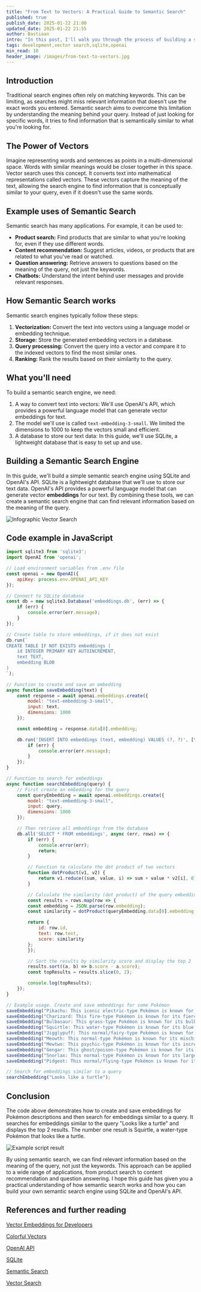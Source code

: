 ```yaml
---
title: "From Text to Vectors: A Practical Guide to Semantic Search"
published: true
publish_date: 2025-01-22 21:00
updated_date: 2025-01-22 21:55
author: Bastiaan
intro: "In this post, I'll walk you through the process of building a semantic search engine using SQLite and OpenAI's API."
tags: development,vector search,sqlite,openai
min_read: 10
header_image: /images/from-text-to-vectors.jpg
---
```

## Introduction
Traditional search engines often rely on matching keywords. This can be limiting, as searches might miss relevant information that doesn't use the exact words you entered. Semantic search aims to overcome this limitation by understanding the meaning behind your query. Instead of just looking for specific words, it tries to find information that is semantically similar to what you're looking for.

## The Power of Vectors
Imagine representing words and sentences as points in a multi-dimensional space. Words with similar meanings would be closer together in this space. Vector search uses this concept. It converts text into mathematical representations called vectors. These vectors capture the meaning of the text, allowing the search engine to find information that is conceptually similar to your query, even if it doesn't use the same words.

## Example uses of Semantic Search
Semantic search has many applications. For example, it can be used to:
- **Product search:** Find products that are similar to what you're looking for, even if they use different words.
- **Content recommendation:** Suggest articles, videos, or products that are related to what you've read or watched.
- **Question answering:** Retrieve answers to questions based on the meaning of the query, not just the keywords.
- **Chatbots:** Understand the intent behind user messages and provide relevant responses.

## How Semantic Search works
Semantic search engines typically follow these steps:
1. **Vectorization:** Convert the text into vectors using a language model or embedding technique.
2. **Storage:** Store the generated embedding vectors in a database.
3. **Query processing:** Convert the query into a vector and compare it to the indexed vectors to find the most similar ones.
4. **Ranking:** Rank the results based on their similarity to the query.

## What you'll need
To build a semantic search engine, we need:
1. A way to convert text into vectors: We'll use OpenAI's API, which provides a powerful language model that can generate vector embeddings for text.
2. The model we'll use is called `text-embedding-3-small`. We limited the dimensions to 1000 to keep the vectors small and efficient.
3. A database to store our text data: In this guide, we'll use SQLite, a lightweight database that is easy to set up and use.

## Building a Semantic Search Engine
In this guide, we'll build a simple semantic search engine using SQLite and OpenAI's API. SQLite is a lightweight database that we'll use to store our text data. OpenAI's API provides a powerful language model that can generate vector **embeddings** for our text. By combining these tools, we can create a semantic search engine that can find relevant information based on the meaning of the query.

![Infographic Vector Search](/images/infographic-vector-search.jpg)

## Code example in JavaScript

```javascript
import sqlite3 from 'sqlite3';
import OpenAI from 'openai';

// Load environment variables from .env file
const openai = new OpenAI({
    apiKey: process.env.OPENAI_API_KEY
});

// Connect to SQLite database
const db = new sqlite3.Database('embeddings.db', (err) => {
    if (err) {
        console.error(err.message);
    }
});

// Create table to store embeddings, if it does not exist
db.run(`
CREATE TABLE IF NOT EXISTS embeddings (
    id INTEGER PRIMARY KEY AUTOINCREMENT,
    text TEXT,
    embedding BLOB
)
`);

// Function to create and save an embedding
async function saveEmbedding(text) {
    const response = await openai.embeddings.create({
        model: "text-embedding-3-small",
        input: text,
        dimensions: 1000
    });

    const embedding = response.data[0].embedding;

    db.run('INSERT INTO embeddings (text, embedding) VALUES (?, ?)', [text, JSON.stringify(embedding)], (err) => {
        if (err) {
            console.error(err.message);
        }
    });
}

// Function to search for embeddings
async function searchEmbedding(query) {
    // First create an embedding for the query
    const queryEmbedding = await openai.embeddings.create({
        model: "text-embedding-3-small",
        input: query,
        dimensions: 1000
    });

    // Then retrieve all embeddings from the database
    db.all('SELECT * FROM embeddings', async (err, rows) => {
        if (err) {
            console.error(err);
            return;
        }

        // Function to calculate the dot product of two vectors
        function dotProduct(v1, v2) {
            return v1.reduce((sum, value, i) => sum + value * v2[i], 0);
        }

        // Calculate the similarity (dot product) of the query embedding with each row
        const results = rows.map(row => {
        const embedding = JSON.parse(row.embedding);
        const similarity = dotProduct(queryEmbedding.data[0].embedding, embedding);

        return {
            id: row.id,
            text: row.text,
            score: similarity
        };
        });

        // Sort the results by similarity score and display the top 2
        results.sort((a, b) => b.score - a.score);
        const topResults = results.slice(0, 2);

        console.log(topResults);
    });
}

// Example usage. Create and save embeddings for some Pokémon
saveEmbedding("Pikachu: This iconic electric-type Pokémon is known for its cheerful personality and its powerful electric attacks, such as Thunderbolt and Quick Attack. Pikachu is a fan favorite and has become a symbol of the Pokémon franchise.");
saveEmbedding("Charizard: This fire-type Pokémon is known for its fierce appearance and its powerful fire attacks, such as Flamethrower and Fire Spin. Charizard is a popular choice among trainers and is often considered one of the strongest Pokémon in battle.");
saveEmbedding("Bulbasaur: This grass-type Pokémon is known for its bulb on its back, which grows into a large plant as it evolves. Bulbasaur is a friendly and loyal Pokémon that is often chosen by new trainers as their first Pokémon.");
saveEmbedding("Squirtle: This water-type Pokémon is known for its blue skin and its powerful water attacks, such as Water Gun and Hydro Pump. Squirtle is a playful and mischievous Pokémon that is often seen wearing sunglasses.");
saveEmbedding("Jigglypuff: This normal/fairy-type Pokémon is known for its round shape and its ability to put others to sleep with its soothing song. Jigglypuff is a cute and friendly Pokémon that is often seen in Pokémon contests.");
saveEmbedding("Meowth: This normal-type Pokémon is known for its mischievous behavior and its ability to speak human language. Meowth is a clever and cunning Pokémon that is often seen working with Team Rocket to steal other Pokémon.");
saveEmbedding("Mewtwo: This psychic-type Pokémon is known for its incredible psychic powers and its fierce appearance. Mewtwo is a legendary Pokémon that was created through genetic manipulation and is considered one of the most powerful Pokémon in existence.");
saveEmbedding("Gengar: This ghost/poison-type Pokémon is known for its mischievous behavior and its ability to hide in the shadows. Gengar is a playful and cunning Pokémon that is often seen playing pranks on other Pokémon.");
saveEmbedding("Snorlax: This normal-type Pokémon is known for its large size and its ability to sleep for long periods of time. Snorlax is a lazy and relaxed Pokémon that is often seen blocking paths and causing trouble for trainers.");
saveEmbedding("Pidgeot: This normal/flying-type Pokémon is known for its large wings and its ability to fly at high speeds. Pidgeot is a majestic and powerful Pokémon that is often seen leading flocks of other bird Pokémon.");

// Search for embeddings similar to a query
searchEmbedding("Looks like a turtle");
```

## Conclusion
The code above demonstrates how to create and save embeddings for Pokémon descriptions and then search for embeddings similar to a query.
It searches for embeddings similar to the query "Looks like a turtle" and displays the top 2 results. The number one result is Squirtle, a water-type Pokémon that looks like a turtle.

![Example script result](/images/result-vector-search.png)

By using semantic search, we can find relevant information based on the meaning of the query, not just the keywords. This approach can be applied to a wide range of applications, from product search to content recommendation and question answering. I hope this guide has given you a practical understanding of how semantic search works and how you can build your own semantic search engine using SQLite and OpenAI's API.

## References and further reading
<a href="https://www.pinecone.io/learn/vector-embeddings-for-developers" target="_blank">Vector Embeddings for Developers</a>

<a href="https://huggingface.co/spaces/jphwang/colorful_vectors" target="_blank">Colorful Vectors</a>

<a href="https://platform.openai.com/docs/api-reference/embeddings" target="_blank">OpenAI API</a>

<a href="https://www.sqlite.org/index.html" target="_blank">SQLite</a>

<a href="https://en.wikipedia.org/wiki/Semantic_search" target="_blank">Semantic Search</a>

<a href="https://en.wikipedia.org/wiki/Vector_space_model" target="_blank">Vector Search</a>
